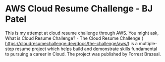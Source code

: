 # AWS Cloud Resume Challenge - BJ Patel
This is my attempt at cloud resume challenge through AWS. You might ask, What is Cloud Resume Challenge? - The Cloud Resume Challenge ( https://cloudresumechallenge.dev/docs/the-challenge/aws/)  is a multiple-step resume project which helps build and demonstrate skills fundamental to pursuing a career in Cloud. The project was published by Forrest Brazeal.
